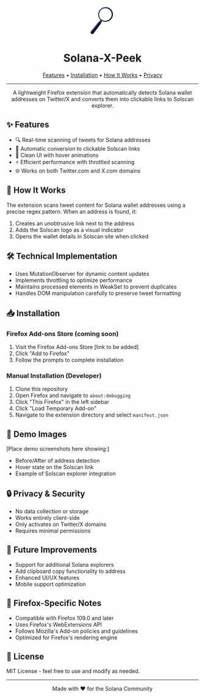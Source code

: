 <div align="center">
  <img src="icons/icon-48.png" alt="Solana-X-Peek Icon" width="80" height="80"/>
  
  # Solana-X-Peek

  <p>
    <a href="#features">Features</a> •
    <a href="#installation">Installation</a> •
    <a href="#how-it-works">How It Works</a> •
    <a href="#privacy--security">Privacy</a>
  </p>
</div>

---

<div align="center">
  <p>A lightweight Firefox extension that automatically detects Solana wallet addresses on Twitter/X and converts them into clickable links to Solscan explorer.</p>
</div>

## ✨ Features

- 🔍 Real-time scanning of tweets for Solana addresses
- 🔗 Automatic conversion to clickable Solscan links
- 💫 Clean UI with hover animations
- ⚡ Efficient performance with throttled scanning
- 🌐 Works on both Twitter.com and X.com domains

## 🚀 How It Works

The extension scans tweet content for Solana wallet addresses using a precise regex pattern. When an address is found, it:

1. Creates an unobtrusive link next to the address
2. Adds the Solscan logo as a visual indicator
3. Opens the wallet details in Solscan site when clicked

## 🛠 Technical Implementation

- Uses MutationObserver for dynamic content updates
- Implements throttling to optimize performance
- Maintains processed elements in WeakSet to prevent duplicates
- Handles DOM manipulation carefully to preserve tweet formatting

## 📥 Installation

### Firefox Add-ons Store (coming soon)

1. Visit the Firefox Add-ons Store [link to be added]
2. Click "Add to Firefox"
3. Follow the prompts to complete installation

### Manual Installation (Developer)

1. Clone this repository
2. Open Firefox and navigate to `about:debugging`
3. Click "This Firefox" in the left sidebar
4. Click "Load Temporary Add-on"
5. Navigate to the extension directory and select `manifest.json`

## 📸 Demo Images

[Place demo screenshots here showing:]

- Before/After of address detection
- Hover state on the Solscan link
- Example of Solscan explorer integration

## 🔒 Privacy & Security

- No data collection or storage
- Works entirely client-side
- Only activates on Twitter/X domains
- Requires minimal permissions

## 🔮 Future Improvements

- Support for additional Solana explorers
- Add clipboard copy functionality to address
- Enhanced UI/UX features
- Mobile support optimization

## 🦊 Firefox-Specific Notes

- Compatible with Firefox 109.0 and later
- Uses Firefox's WebExtensions API
- Follows Mozilla's Add-on policies and guidelines
- Optimized for Firefox's rendering engine

## 📄 License

MIT License - feel free to use and modify as needed.

---

<div align="center">
  <p>Made with ❤️ for the Solana Community</p>
</div>
